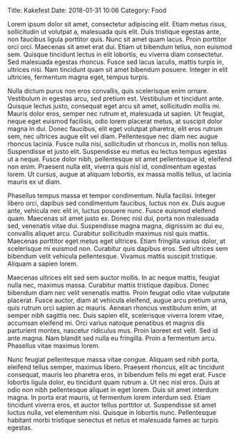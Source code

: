 Title: Kakefest
Date: 2018-01-31 10:06
Category: Food

Lorem ipsum dolor sit amet, consectetur adipiscing elit. Etiam metus risus, sollicitudin ut volutpat a, malesuada quis elit. Duis tristique egestas ante, non faucibus ligula porttitor quis. Nunc sit amet quam lacus. Proin porttitor orci orci. Maecenas sit amet erat dui. Etiam ut bibendum tellus, non euismod sem. Quisque tincidunt lectus in elit lobortis, eu viverra diam consectetur. Sed malesuada egestas rhoncus. Fusce sed lacus iaculis, mattis turpis in, ultrices nisi. Nam tincidunt quam sit amet bibendum posuere. Integer in elit ultricies, fermentum magna eget, tempus turpis.

Nulla dictum purus non eros convallis, quis scelerisque enim ornare. Vestibulum in egestas arcu, sed pretium est. Vestibulum et tincidunt ante. Quisque lectus justo, consequat eget arcu sit amet, sollicitudin mollis mi. Mauris dolor eros, semper nec rutrum et, malesuada ut sapien. Ut feugiat, neque eget euismod facilisis, odio lorem placerat metus, at suscipit dolor magna in dui. Donec faucibus, elit eget volutpat pharetra, elit eros rutrum sem, nec ultrices augue elit vel diam. Pellentesque nec diam nec augue rhoncus lacinia. Fusce nulla nisi, sollicitudin ut rhoncus in, mollis non tellus. Suspendisse et justo elit. Suspendisse eu metus eu lectus tempus egestas ut a neque. Fusce dolor nibh, pellentesque sit amet pellentesque id, eleifend non enim. Praesent nulla elit, viverra quis nisl id, condimentum egestas lorem. Ut cursus, augue at aliquam lobortis, ex massa mollis tellus, ut lacinia mauris ex ut diam.

Phasellus tempus massa et tempor condimentum. Nulla facilisi. Integer libero orci, dapibus sed condimentum faucibus, luctus non ex. Duis augue ante, vehicula nec elit in, luctus posuere nunc. Fusce euismod eleifend quam. Maecenas sit amet justo ex. Donec nisl dui, porta non malesuada sed, venenatis vitae dui. Suspendisse magna magna, dignissim ac dui eu, convallis aliquet arcu. Curabitur sollicitudin maximus nisl quis mattis. Maecenas porttitor eget metus eget ultrices. Etiam fringilla varius dolor, at scelerisque mi euismod non. Curabitur quis dapibus eros. Sed ultrices sem bibendum velit vehicula pellentesque. Vivamus mattis suscipit tristique. Aliquam a sapien lorem.

Maecenas ultrices elit sed sem auctor mollis. In ac neque mattis, feugiat nulla nec, maximus massa. Curabitur mattis tristique dapibus. Donec bibendum diam nec velit venenatis mattis. Proin feugiat odio vitae vulputate placerat. Fusce auctor, diam at vehicula eleifend, augue arcu pretium urna, quis rutrum orci sapien ac mauris. Aenean rhoncus vestibulum enim, at semper nibh sagittis nec. Duis sapien elit, scelerisque viverra lorem vitae, accumsan eleifend mi. Orci varius natoque penatibus et magnis dis parturient montes, nascetur ridiculus mus. Proin laoreet est velit. Sed id ante magna. Nam blandit sed nulla eu fringilla. Proin a fermentum arcu. Phasellus vitae maximus lorem.

Nunc feugiat pellentesque massa vitae congue. Aliquam sed nibh porta, eleifend tellus semper, maximus libero. Praesent rhoncus, elit ac tincidunt consequat, mauris leo pharetra eros, in bibendum felis mi eget erat. Fusce lobortis ligula dolor, eu tincidunt quam rutrum a. Ut nec nisl eros. Duis at odio non nibh pellentesque aliquet in eget lorem. Duis sit amet interdum magna. In porta erat mauris, ut fermentum lorem interdum sed. Etiam tincidunt viverra eros, et auctor tellus porttitor ut. Suspendisse sit amet luctus nulla, vel elementum nisi. Quisque in lobortis nunc. Pellentesque habitant morbi tristique senectus et netus et malesuada fames ac turpis egestas. 